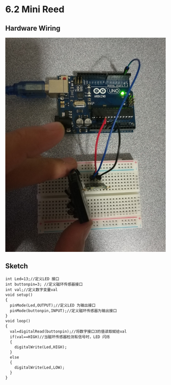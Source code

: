 # 6.2 Mini Reed

## Hardware Wiring
![Image](../../Examples/sensor-kit-for-arduino/018_minireed.jpg)

## Sketch
```
int Led=13;//定义LED 接口
int buttonpin=3; //定义磁环传感器接口
int val;//定义数字变量val
void setup()
{
  pinMode(Led,OUTPUT);//定义LED 为输出接口
  pinMode(buttonpin,INPUT);//定义磁环传感器为输出接口
}
void loop()
{
  val=digitalRead(buttonpin);//将数字接口3的值读取赋给val
  if(val==HIGH)//当磁环传感器检测有信号时，LED 闪烁
  {
    digitalWrite(Led,HIGH);
  }
  else
  {
    digitalWrite(Led,LOW);
  }
}
```